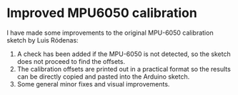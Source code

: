 # Improved MPU6050 calibration

I have made some improvements to the original MPU-6050 calibration sketch by Luis Ródenas:
1. A check has been added if the MPU-6050 is not detected, so the sketch does not proceed to find the offsets.
2. The calibration offsets are printed out in a practical format so the results can be directly copied and pasted into the Arduino sketch.
3. Some general minor fixes and visual improvements.
